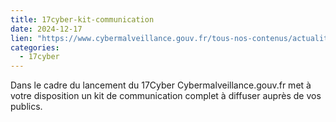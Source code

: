 ```yaml
---
title: 17cyber-kit-communication
date: 2024-12-17
lien: "https://www.cybermalveillance.gouv.fr/tous-nos-contenus/actualites/17cyber-kit-communication"
categories:
  - 17cyber
---
```


Dans le cadre du lancement du 17Cyber
Cybermalveillance.gouv.fr met à votre disposition un kit de communication complet à diffuser auprès de vos publics.
